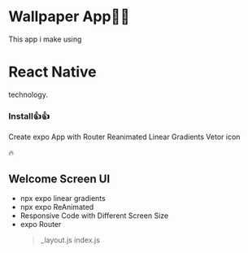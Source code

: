 <h1>Wallpaper App🎉🎉</h1>

This app i make using <h1>React Native</h1> technology.

<h3>Install👍👍</h3>

Create expo App with Router 
Reanimated
Linear Gradients 
Vetor icon 



🔥 <h2>Welcome Screen UI </h2>

- npx expo linear gradients 
- npx expo ReAnimated 
- Responsive Code with Different Screen Size
- expo Router
  > _layout.js
  > index.js 
